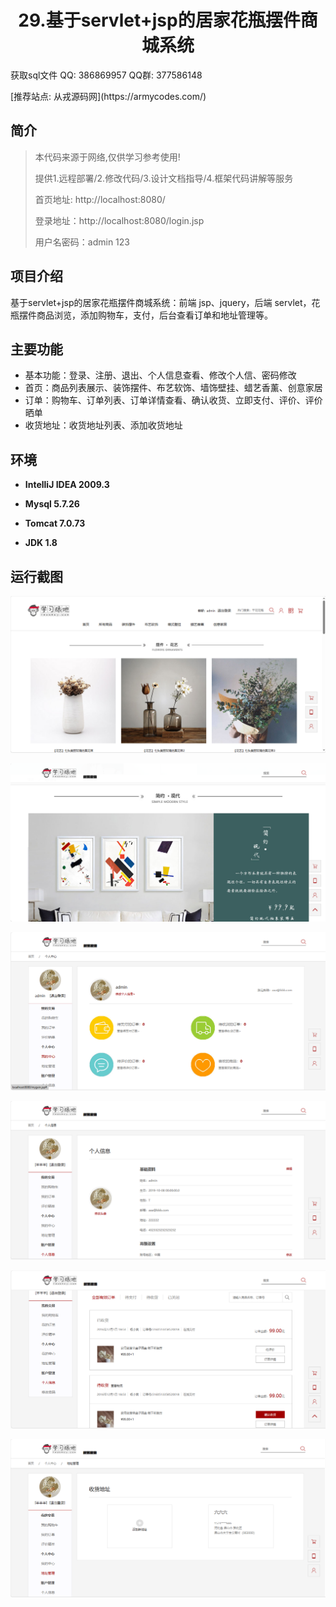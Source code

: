 <p><h1 align="center">29.基于servlet+jsp的居家花瓶摆件商城系统</h1></p>

<p> 获取sql文件 QQ: 386869957 QQ群: 377586148 </p>
<p> [推荐站点: 从戎源码网](https://armycodes.com/) </p>

## 简介

> 本代码来源于网络,仅供学习参考使用!
>
> 提供1.远程部署/2.修改代码/3.设计文档指导/4.框架代码讲解等服务
>
> 首页地址: http://localhost:8080/
> 
> 登录地址：http://localhost:8080/login.jsp
> 
> 用户名密码：admin 123

## 项目介绍

基于servlet+jsp的居家花瓶摆件商城系统：前端 jsp、jquery，后端 servlet，花瓶摆件商品浏览，添加购物车，支付，后台查看订单和地址管理等。

## 主要功能

- 基本功能：登录、注册、退出、个人信息查看、修改个人信、密码修改
- 首页：商品列表展示、装饰摆件、布艺软饰、墙饰壁挂、蜡艺香薰、创意家居
- 订单：购物车、订单列表、订单详情查看、确认收货、立即支付、评价、评价晒单
- 收货地址：收货地址列表、添加收货地址

## 环境

- <b>IntelliJ IDEA 2009.3</b>

- <b>Mysql 5.7.26</b>

- <b>Tomcat 7.0.73</b>

- <b>JDK 1.8</b>

## 运行截图
![](screenshot/1.png)

![](screenshot/2.png)

![](screenshot/3.png)

![](screenshot/4.png)

![](screenshot/5.png)

![](screenshot/6.png)
